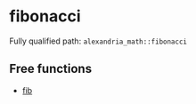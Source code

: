 # fibonacci

Fully qualified path: `alexandria_math::fibonacci`

## Free functions

- [fib](./alexandria_math-fibonacci-fib.md)

